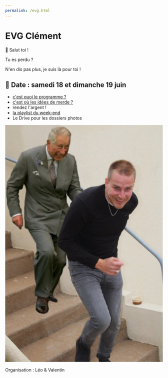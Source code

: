 ```yaml
---
permalink: /evg.html
---
```


# EVG Clément

👋 Salut toi ! 

Tu es perdu ?

N'en dis pas plus, je suis là pour toi !

## 📅 Date : **samedi 18 et dimanche 19 juin**

- [c'est quoi le programme ?](/evg/programme.html)
- [c'est où les idées de merde ?](/evg/idees.html)
- rendez l'argent !
- [la playlist du week-end](https://open.spotify.com/playlist/0mYFHXW6temhSXGNnjs3iC?si=8bf133a43ce3436f)
- Le Drive pour les dossiers photos

![Clement vs. Le Prince Charles](/evg/meme.jpg)

Organisation : Léo & Valentin
